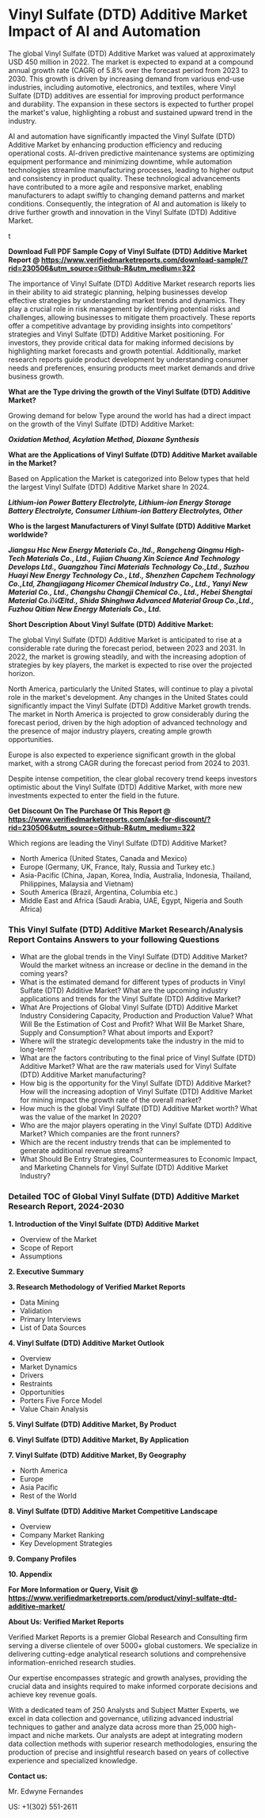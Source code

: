<meta name="title" content="Global Vinyl Sulfate (DTD) Additive Market Impact of AI and Automation"><meta name="description" content="The global Vinyl Sulfate (DTD) Additive Market was valued at approximately USD 450 million in 2022. The market is expected to expand at a compound annual growth rate ("><meta name="title" content="Vinyl Sulfate (DTD) Additive Market Size, Share, Scope, Trends, Growth, Opportunities, Analysis, Forecast"><h1>Vinyl Sulfate (DTD) Additive Market Impact of AI and Automation</h1><p>The global Vinyl Sulfate (DTD) Additive Market was valued at approximately USD 450 million in 2022. The market is expected to expand at a compound annual growth rate (CAGR) of 5.8% over the forecast period from 2023 to 2030. This growth is driven by increasing demand from various end-use industries, including automotive, electronics, and textiles, where Vinyl Sulfate (DTD) additives are essential for improving product performance and durability. The expansion in these sectors is expected to further propel the market's value, highlighting a robust and sustained upward trend in the industry.</p><p>AI and automation have significantly impacted the Vinyl Sulfate (DTD) Additive Market by enhancing production efficiency and reducing operational costs. AI-driven predictive maintenance systems are optimizing equipment performance and minimizing downtime, while automation technologies streamline manufacturing processes, leading to higher output and consistency in product quality. These technological advancements have contributed to a more agile and responsive market, enabling manufacturers to adapt swiftly to changing demand patterns and market conditions. Consequently, the integration of AI and automation is likely to drive further growth and innovation in the Vinyl Sulfate (DTD) Additive Market.</p>t</p><p id="" class=""><strong>Download Full PDF Sample Copy of Vinyl Sulfate (DTD) Additive Market Report @ <a href="https://www.verifiedmarketreports.com/download-sample/?rid=230506&utm_source=Github-R&utm_medium=322" target="_blank">https://www.verifiedmarketreports.com/download-sample/?rid=230506&utm_source=Github-R&utm_medium=322</a></strong></p><p>The importance of&nbsp;Vinyl Sulfate (DTD) Additive Market research reports lies in their ability to aid strategic planning, helping businesses develop effective strategies by understanding market trends and dynamics. They play a crucial role in risk management by identifying potential risks and challenges, allowing businesses to mitigate them proactively. These reports offer a competitive advantage by providing insights into competitors' strategies and Vinyl Sulfate (DTD) Additive Market positioning. For investors, they provide critical data for making informed decisions by highlighting market forecasts and growth potential. Additionally, market research reports guide product development by understanding consumer needs and preferences, ensuring products meet market demands and drive business growth.</p><p><strong>What are the&nbsp;Type driving the growth of the Vinyl Sulfate (DTD) Additive Market?</strong></p><p id="" class="">Growing demand for below Type around the world has had a direct impact on the growth of the Vinyl Sulfate (DTD) Additive Market:</p><em><strong>Oxidation Method, Acylation Method, Dioxane Synthesis</strong></em></p><strong>What are the&nbsp;Applications&nbsp;of Vinyl Sulfate (DTD) Additive Market available in the Market?</strong></p><p id="" class="">Based on Application the Market is categorized into Below types that held the largest Vinyl Sulfate (DTD) Additive Market share In 2024.</p><em><strong>Lithium-ion Power Battery Electrolyte, Lithium-ion Energy Storage Battery Electrolyte, Consumer Lithium-ion Battery Electrolytes, Other</strong></em></p><strong>Who is the largest Manufacturers of Vinyl Sulfate (DTD) Additive Market worldwide?</strong></p><p><em><strong>Jiangsu Hsc New Energy Materials Co.,ltd., Rongcheng Qingmu High-Tech Materials Co., Ltd., Fujian Chuang Xin Science And Technology Develops Ltd., Guangzhou Tinci Materials Technology Co.,Ltd., Suzhou Huayi New Energy Technology Co., Ltd., Shenzhen Capchem Technology Co.,Ltd, Zhangjiagang Hicomer Chemical Industry Co., Ltd., Yanyi New Material Co., Ltd., Changshu Changji Chemical Co., Ltd., Hebei Shengtai Material Co.ï¼Œltd., Shida Shinghwa Advanced Material Group Co.,Ltd., Fuzhou Qitian New Energy Materials Co., Ltd.</strong></em></p><p id="" class=""><strong>Short Description About Vinyl Sulfate (DTD) Additive Market:</strong></p><p>The global Vinyl Sulfate (DTD) Additive Market is anticipated to rise at a considerable rate during the forecast period, between 2023 and 2031. In 2022, the market is growing steadily, and with the increasing adoption of strategies by key players, the market is expected to rise over the projected horizon.</p><p>North America, particularly the United States, will continue to play a pivotal role in the market's development. Any changes in the United States could significantly impact the Vinyl Sulfate (DTD) Additive Market growth trends. The market in North America is projected to grow considerably during the forecast period, driven by the high adoption of advanced technology and the presence of major industry players, creating ample growth opportunities.</p><p>Europe is also expected to experience significant growth in the global market, with a strong CAGR during the forecast period from 2024 to 2031.</p><p>Despite intense competition, the clear global recovery trend keeps investors optimistic about the Vinyl Sulfate (DTD) Additive Market, with more new investments expected to enter the field in the future.</p><p id="" class=""><strong>Get Discount On The Purchase Of This Report @ <a href="https://www.verifiedmarketreports.com/ask-for-discount/?rid=230506&utm_source=Github-R&utm_medium=322" target="_blank">https://www.verifiedmarketreports.com/ask-for-discount/?rid=230506&utm_source=Github-R&utm_medium=322</a></strong></p>Which regions are leading the Vinyl Sulfate (DTD) Additive Market?</p><ul><li>North America (United States, Canada and Mexico)</li><li>Europe (Germany, UK, France, Italy, Russia and Turkey etc.)</li><li>Asia-Pacific (China, Japan, Korea, India, Australia, Indonesia, Thailand, Philippines, Malaysia and Vietnam)</li><li>South America (Brazil, Argentina, Columbia etc.)</li><li>Middle East and Africa (Saudi Arabia, UAE, Egypt, Nigeria and South Africa)</li></ul><h3 id="" class="">This Vinyl Sulfate (DTD) Additive Market Research/Analysis Report Contains Answers to your following Questions</h3><ul><li>What are the global trends in the Vinyl Sulfate (DTD) Additive Market? Would the market witness an increase or decline in the demand in the coming years?</li><li>What is the estimated demand for different types of products in Vinyl Sulfate (DTD) Additive Market? What are the upcoming industry applications and trends for the Vinyl Sulfate (DTD) Additive Market?</li><li>What Are Projections of Global Vinyl Sulfate (DTD) Additive Market Industry Considering Capacity, Production and Production Value? What Will Be the Estimation of Cost and Profit? What Will Be Market Share, Supply and Consumption? What about imports and Export?</li><li>Where will the strategic developments take the industry in the mid to long-term?</li><li>What are the factors contributing to the final price of Vinyl Sulfate (DTD) Additive Market? What are the raw materials used for Vinyl Sulfate (DTD) Additive Market manufacturing?</li><li>How big is the opportunity for the Vinyl Sulfate (DTD) Additive Market? How will the increasing adoption of Vinyl Sulfate (DTD) Additive Market for mining impact the growth rate of the overall market?</li><li>How much is the global Vinyl Sulfate (DTD) Additive Market worth? What was the value of the market In 2020?</li><li>Who are the major players operating in the Vinyl Sulfate (DTD) Additive Market? Which companies are the front runners?</li><li>Which are the recent industry trends that can be implemented to generate additional revenue streams?</li><li>What Should Be Entry Strategies, Countermeasures to Economic Impact, and Marketing Channels for Vinyl Sulfate (DTD) Additive Market Industry?</li></ul><h3 id="" class="">Detailed TOC of Global Vinyl Sulfate (DTD) Additive Market Research Report, 2024-2030</h3><p id="" class=""><strong>1. Introduction of the Vinyl Sulfate (DTD) Additive Market</strong></p><ul><li>Overview of the Market</li><li>Scope of Report</li><li>Assumptions</li></ul><p id="" class=""><strong>2. Executive Summary</strong></p><p id="" class=""><strong>3. Research Methodology of Verified Market Reports</strong></p><ul><li>Data Mining</li><li>Validation</li><li>Primary Interviews</li><li>List of Data Sources</li></ul><p id="" class=""><strong>4. Vinyl Sulfate (DTD) Additive Market Outlook</strong></p><ul><li>Overview</li><li>Market Dynamics</li><li>Drivers</li><li>Restraints</li><li>Opportunities</li><li>Porters Five Force Model</li><li>Value Chain Analysis</li></ul><p id="" class=""><strong>5. Vinyl Sulfate (DTD) Additive Market, By Product</strong></p><p id="" class=""><strong>6. Vinyl Sulfate (DTD) Additive Market, By Application</strong></p><p id="" class=""><strong>7. Vinyl Sulfate (DTD) Additive Market, By Geography</strong></p><ul><li>North America</li><li>Europe</li><li>Asia Pacific</li><li>Rest of the World</li></ul><p id="" class=""><strong>8. Vinyl Sulfate (DTD) Additive Market Competitive Landscape</strong></p><ul><li>Overview</li><li>Company Market Ranking</li><li>Key Development Strategies</li></ul><p id="" class=""><strong>9. Company Profiles</strong></p><p id="" class=""><strong>10. Appendix</strong></p><p id="" class=""><strong>For More Information or Query, Visit @ <a href="https://www.verifiedmarketreports.com/product/vinyl-sulfate-dtd-additive-market/" target="_blank">https://www.verifiedmarketreports.com/product/vinyl-sulfate-dtd-additive-market/</a></strong></p><p id="" class=""><strong>About Us: Verified Market Reports</strong></p><p id="" class="">Verified Market Reports is a premier Global Research and Consulting firm serving a diverse clientele of over 5000+ global customers. We specialize in delivering cutting-edge analytical research solutions and comprehensive information-enriched research studies.</p><p id="" class="">Our expertise encompasses strategic and growth analyses, providing the crucial data and insights required to make informed corporate decisions and achieve key revenue goals.</p><p id="" class="">With a dedicated team of 250 Analysts and Subject Matter Experts, we excel in data collection and governance, utilizing advanced industrial techniques to gather and analyze data across more than 25,000 high-impact and niche markets. Our analysts are adept at integrating modern data collection methods with superior research methodologies, ensuring the production of precise and insightful research based on years of collective experience and specialized knowledge.</p><p id="" class=""><strong>Contact us:</strong></p><p id="" class="">Mr. Edwyne Fernandes</p><p id="" class="">US: +1(302) 551-2611</p>